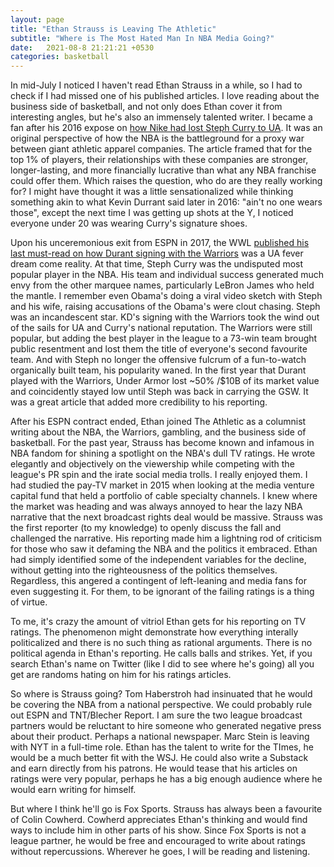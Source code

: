 ```yaml
---
layout: page
title: "Ethan Strauss is Leaving The Athletic"
subtitle: "Where is The Most Hated Man In NBA Media Going?"
date:   2021-08-8 21:21:21 +0530
categories: basketball
---
```



In mid-July I noticed I haven't read Ethan Strauss in a while, so I had to check if I had missed one of his published articles. 
I love reading about the business side of basketball, and not only does Ethan cover it from interesting angles, but he's also an immensely talented writer. 
I became a fan after his 2016 expose on [how Nike had lost Steph Curry to UA](https://www.espn.com/nba/story/_/id/15047018/how-nike-lost-stephen-curry-armour). It was an original perspective of how the NBA is the battleground for a proxy war
between giant athletic apparel companies. The article framed that for the top 1% of players, their relationships with these companies are stronger, longer-lasting,
and more financially lucrative than what any NBA franchise could offer them. Which raises the question, who do are they really working for? I might have thought it
was a little sensationalized while thinking something akin to what Kevin Durrant said later in 2016: "ain't no one wears those", except the next time I was getting
up shots at the Y, I noticed everyone under 20 was wearing Curry's signature shoes. 

Upon his unceremonious exit from ESPN in 2017, the WWL [published his last must-read on how Durant signing with the Warriors](http://www.espn.com/espn/feature/story/_/page/presents19256296/golden-state-warriors-steph-curry-stopped-only-kevin-durant) was a UA fever dream come reality.
At that time, Steph Curry was the undisputed most popular player in the NBA. His team and individual success generated much envy from the other marquee names,
particularly LeBron James who held the mantle. I remember even Obama's doing a viral video sketch
with Steph and his wife, raising accusations of the Obama's were clout chasing. Steph was an incandescent star. 
KD's signing with the Warriors took the wind out of the sails for UA and Curry's national reputation. The Warriors were still popular, 
but adding the best player in the league to a 73-win team brought public resentment and lost them the title of everyone's second favourite team. 
And with Steph no longer the offensive fulcrum of a fun-to-watch organically built team, his popularity waned.  In the first year that Durant played 
with the Warriors, Under Armor lost  ~50% /$10B of its market value and coincidently stayed low until Steph was back in carrying the GSW. It was a great 
article that added more credibility to his reporting.

After his ESPN contract ended, Ethan joined The Athletic as a columnist writing about the NBA, the Warriors, gambling, and the business side of basketball.
For the past year, Strauss has become known and infamous in NBA fandom for shining a spotlight on the NBA's dull TV ratings. He wrote elegantly and objectively
on the viewership while competing with the league's PR spin and the irate social media trolls. I really enjoyed them. I had studied the pay-TV market in 2015
when looking at the media venture capital fund that held a portfolio of cable specialty channels. I knew where the market was heading and was always annoyed 
to hear the lazy NBA narrative that the next broadcast rights deal would be massive. Strauss was the first reporter (to my knowledge) to openly discuss the
fall and challenged the narrative. His reporting made him a lightning rod of criticism for those who saw it defaming the NBA and the politics it embraced.
Ethan had simply identified some of the independent variables for the decline, without getting into the righteousness of the politics themselves. Regardless,
this angered a contingent of left-leaning and media fans for even suggesting it. For them, to be ignorant of the failing ratings is a thing of virtue.  

To me, it's crazy the amount of vitriol Ethan gets for his reporting on TV ratings. The phenomenon might demonstrate how everything interally
politicalized and there is no such thing as rational arguments. There is no political agenda in Ethan's reporting. He calls balls and strikes.
Yet, if you search Ethan's name on Twitter (like I did to see where he's going) all you get are randoms hating on him for his ratings articles.

So where is Strauss going? Tom Haberstroh had insinuated that he would be covering the NBA from a national perspective. We could probably rule 
out ESPN and TNT/Blecher Report. I am sure the two league broadcast partners would be reluctant to hire someone who generated negative press about 
their product. Perhaps a national newspaper. Marc Stein is leaving with NYT in a full-time role. Ethan has the talent to write for the TImes, he would
be a much better fit with the WSJ. He could also write a Substack and earn directly from his patrons. He would tease that his articles on ratings were very
popular, perhaps he has a big enough audience where he would earn writing for himself.

But where I think he'll go is Fox Sports. Strauss has always been a favourite of Colin Cowherd.  Cowherd appreciates Ethan's thinking and would find ways to
include him in other parts of his show. Since Fox Sports is not a league partner, he would be free and encouraged to write about ratings without repercussions. 
Wherever he goes, I will be reading and listening.
